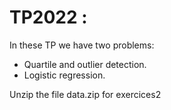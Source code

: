 #  TP2022 :
In these TP  we have two problems:
- Quartile and outlier detection.
- Logistic regression.

Unzip the file data.zip  for exercices2 
